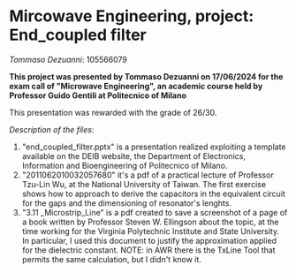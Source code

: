 # Mircowave Engineering, project: End_coupled filter
*Tommaso Dezuanni*: 105566079

**This project was presented by Tommaso Dezuanni on 17/06/2024 for the exam call of "Microwave Engineering", an academic course held by Professor Guido Gentili at Politecnico of Milano**

This presentation was rewarded with the grade of 26/30.

*Description of the files*:
1. "end_coupled_filter.pptx" is a presentation realized exploiting a template available on the DEIB website, the Department of Electronics, Information and Bioengineering of Politecnico of Milano.
2. "2011062010032057680" it's a pdf of a practical lecture of Professor Tzu-Lin Wu, at the National University of Taiwan. The first exercise shows how to approach to derive the capacitors in the equivalent circuit for the gaps and the dimensioning of resonator's lenghts.
3. "3.11 _Microstrip_Line" is a pdf created to save a screenshot of a page of a book written by Professor Steven W. Ellingson about the topic, at the time working for the Virginia Polytechnic Institute and State University. In particular, I used this document to justify the approximation applied for the dielectric constant. NOTE: in AWR there is the TxLine Tool that permits the same calculation, but I didn't know it.
